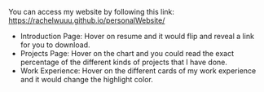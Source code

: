 You can access my website by following this link: https://rachelwuuu.github.io/personalWebsite/
- Introduction Page: Hover on resume and it would flip and reveal a link for you to download.
- Projects Page: Hover on the chart and you could read the exact percentage of the different kinds of projects that I have done.
- Work Experience: Hover on the different cards of my work experience and it would change the highlight color.
